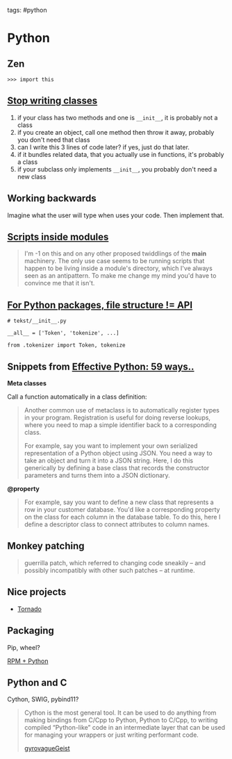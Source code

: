 tags: #python

Python
======

Zen
---

    >>> import this

[Stop writing classes]
----------------------

1.  if your class has two methods and one is `__init__`, it is probably
    not a class
2.  if you create an object, call one method then throw it away,
    probably you don't need that class
3.  can I write this 3 lines of code later? if yes, just do that later.
4.  if it bundles related data, that you actually use in functions, it's
    probably a class
5.  if your subclass only implements `__init__`, you probably don't need
    a new class

Working backwards
-----------------

Imagine what the user will type when uses your code. Then implement
that.

[Scripts inside modules]
------------------------

> I'm -1 on this and on any other proposed twiddlings of the **main**
> machinery. The only use case seems to be running scripts that happen
> to be living inside a module's directory, which I've always seen as an
> antipattern. To make me change my mind you'd have to convince me that
> it isn't.

[For Python packages, file structure != API]
--------------------------------------------

    # tekst/__init__.py

    __all__ = ['Token', 'tokenize', ...]

    from .tokenizer import Token, tokenize

Snippets from [Effective Python: 59 ways..]
-------------------------------------------

**Meta classes**

Call a function automatically in a class definition:

> Another common use of metaclass is to automatically register types in
> your program. Registration is useful for doing reverse lookups, where
> you need to map a simple identifier back to a corresponding class.
>
> For example, say you want to implement your own serialized
> representation of a Python object using JSON. You need a way to take
> an object and turn it into a JSON string. Here, I do this generically
> by defining a base class that records the constructor parameters and
> turns them into a JSON dictionary.

**@property**

> For example, say you want to define a new class that represents a row
> in your customer database. You'd like a corresponding property on the
> class for each column in the database table. To do this, here I define
> a descriptor class to connect attributes to column names.

Monkey patching
---------------

> guerrilla patch, which referred to changing code sneakily – and
> possibly incompatibly with other such patches – at runtime.

Nice projects
-------------

-   [Tornado]

Packaging
---------

Pip, wheel?

[RPM + Python]

Python and C
------------

Cython, SWIG, pybind11?

> Cython is the most general tool. It can be used to do anything from
> making bindings from C/Cpp to Python, Python to C/Cpp, to writing
> compiled “Python-like” code in an intermediate layer that can be used
> for managing your wrappers or just writing performant code.
>
> [gyrovagueGeist]

  [Stop writing classes]: https://www.youtube.com/watch?v=o9pEzgHorH0&feature=youtu.be
  [Scripts inside modules]: https://mail.python.org/pipermail/python-3000/2007-April/006793.html
  [For Python packages, file structure != API]: https://benhoyt.com/writings/python-api-file-structure/
  [Effective Python: 59 ways..]: https://www.goodreads.com/en/book/show/23020812
  [Tornado]: https://github.com/tornadoweb/tornado
  [RPM + Python]: https://grimoire.carcano.ch/blog/packaging-a-python-wheel-as-rpm/
  [gyrovagueGeist]: https://news.ycombinator.com/item?id=36778617
